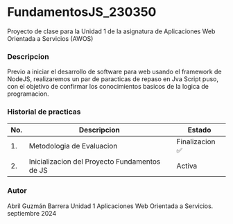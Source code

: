 # FundamentosJS_230350
Proyecto de clase para la Unidad 1 de la asignatura de Aplicaciones Web Orientada a Servicios (AWOS)


### Descripcion 
Previo a iniciar el desarrollo de software para web usando el framework de NodeJS, realizaremos un par de paracticas de repaso en Jva Script puso, con el objetivo de confirmar los conocimientos basicos de la logica de programacion.

### Historial de practicas

|No.| Descripcion| Estado
|---|---|---|
|1.| Metodologia de Evaluacion| Finalizacion ✅ |
|2.| Inicializacion del Proyecto Fundamentos de JS| Activa|

### Autor 
Abril Guzmán Barrera
Unidad 1
Aplicaciones Web Orientada a Servicios.
septiembre 2024 

